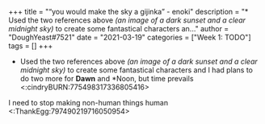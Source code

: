 +++
title = "“you would make the sky a gijinka” - enoki"
description = "* Used the two references above *(an image of a dark sunset and a clear midnight sky)* to create some fantastical characters an..."
author = "DoughYeast#7521"
date = "2021-03-19"
categories = ["Week 1: TODO"]
tags = []
+++

* Used the two references above *(an image of a dark sunset and a clear midnight sky)* to create some fantastical characters and I had plans to do two more for **Dawn** and *Noon, but time prevails <:cindryBURN:775498317336805416> 

I need to stop making non-human things human <:ThankEgg:797490219716050954>
